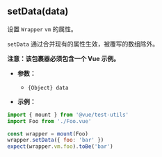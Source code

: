 ## setData(data)

设置 `Wrapper` `vm` 的属性。

`setData` 通过合并现有的属性生效，被覆写的数组除外。

**注意：该包裹器必须包含一个 Vue 示例。**

- **参数：**
  - `{Object} data`

- **示例：**

```js
import { mount } from '@vue/test-utils'
import Foo from './Foo.vue'

const wrapper = mount(Foo)
wrapper.setData({ foo: 'bar' })
expect(wrapper.vm.foo).toBe('bar')
```
